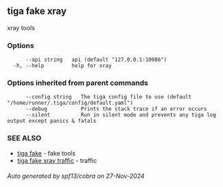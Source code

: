 ## tiga fake xray

xray tools

### Options

```
      --api string   api (default "127.0.0.1:10086")
  -h, --help         help for xray
```

### Options inherited from parent commands

```
      --config string   The tiga config file to use (default "/home/runner/.tiga/config/default.yaml")
      --debug           Prints the stack trace if an error occurs
      --silent          Run in silent mode and prevents any tiga log output except panics & fatals
```

### SEE ALSO

* [tiga fake](tiga_fake.md)	 - fake tools
* [tiga fake xray traffic](tiga_fake_xray_traffic.md)	 - traffic

###### Auto generated by spf13/cobra on 27-Nov-2024
